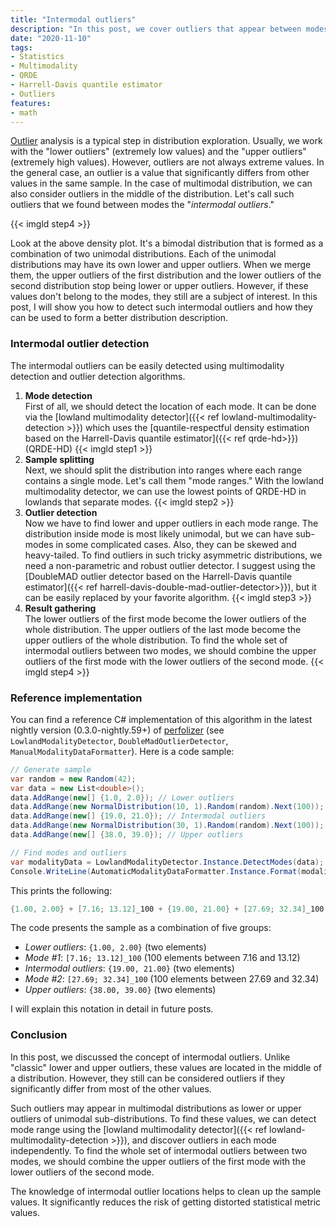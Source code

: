 ```yaml
---
title: "Intermodal outliers"
description: "In this post, we cover outliers that appear between modes of multimodal distributions"
date: "2020-11-10"
tags:
- Statistics
- Multimodality
- QRDE
- Harrell-Davis quantile estimator
- Outliers
features:
- math
---
```


[Outlier](https://en.wikipedia.org/wiki/Outlier) analysis is a typical step in distribution exploration.
Usually, we work with the "lower outliers" (extremely low values) and the "upper outliers" (extremely high values).
However, outliers are not always extreme values.
In the general case, an outlier is a value that significantly differs from other values in the same sample.
In the case of multimodal distribution, we can also consider outliers in the middle of the distribution.
Let's call such outliers that we found between modes the "*intermodal outliers*."

{{< imgld step4 >}}

Look at the above density plot.
It's a bimodal distribution that is formed as a combination of two unimodal distributions.
Each of the unimodal distributions may have its own lower and upper outliers.
When we merge them, the upper outliers of the first distribution and the lower outliers of the second distribution
  stop being lower or upper outliers.
However, if these values don't belong to the modes, they still are a subject of interest.
In this post, I will show you how to detect such intermodal outliers
  and how they can be used to form a better distribution description.

<!--more-->

### Intermodal outlier detection

The intermodal outliers can be easily detected using multimodality detection and outlier detection algorithms.

1. **Mode detection**  
   First of all, we should detect the location of each mode.
   It can be done via the [lowland multimodality detector]({{< ref lowland-multimodality-detection >}}) which uses the [quantile-respectful density estimation based on the Harrell-Davis quantile estimator]({{< ref qrde-hd>}}) (QRDE-HD)
   {{< imgld step1 >}}
2. **Sample splitting**  
   Next, we should split the distribution into ranges where each range contains a single mode.
   Let's call them "mode ranges."
   With the lowland multimodality detector, we can use the lowest points of QRDE-HD in lowlands that separate modes.
   {{< imgld step2 >}}
3. **Outlier detection**  
   Now we have to find lower and upper outliers in each mode range.
   The distribution inside mode is most likely unimodal, but we can have sub-modes in some complicated cases.
   Also, they can be skewed and heavy-tailed.
   To find outliers in such tricky asymmetric distributions, we need a non-parametric and robust outlier detector.
   I suggest using the [DoubleMAD outlier detector based on the Harrell-Davis quantile estimator]({{< ref harrell-davis-double-mad-outlier-detector>}}), but it can be easily replaced by your favorite algorithm.
   {{< imgld step3 >}}
4. **Result gathering**  
   The lower outliers of the first mode become the lower outliers of the whole distribution.
   The upper outliers of the last mode become the upper outliers of the whole distribution.
   To find the whole set of intermodal outliers between two modes,
     we should combine the upper outliers of the first mode with the lower outliers of the second mode.
   {{< imgld step4 >}}

### Reference implementation

You can find a reference C# implementation of this algorithm in
  the latest nightly version (0.3.0-nightly.59+) of [perfolizer](https://github.com/AndreyAkinshin/perfolizer)
  (see `LowlandModalityDetector`, `DoubleMadOutlierDetector`, `ManualModalityDataFormatter`).
Here is a code sample:

```cs
// Generate sample
var random = new Random(42);
var data = new List<double>();
data.AddRange(new[] {1.0, 2.0}); // Lower outliers
data.AddRange(new NormalDistribution(10, 1).Random(random).Next(100)); // Mode #1
data.AddRange(new[] {19.0, 21.0}); // Intermodal outliers
data.AddRange(new NormalDistribution(30, 1).Random(random).Next(100)); // Mode #2
data.AddRange(new[] {38.0, 39.0}); // Upper outliers

// Find modes and outliers
var modalityData = LowlandModalityDetector.Instance.DetectModes(data);
Console.WriteLine(AutomaticModalityDataFormatter.Instance.Format(modalityData));
```

This prints the following:

```cs
{1.00, 2.00} + [7.16; 13.12]_100 + {19.00, 21.00} + [27.69; 32.34]_100 + {38.00, 39.00}
```

The code presents the sample as a combination of five groups:

* *Lower outliers*: `{1.00, 2.00}` (two elements)
* *Mode #1*: `[7.16; 13.12]_100` (100 elements between 7.16 and 13.12)
* *Intermodal outliers*: `{19.00, 21.00}` (two elements)
* *Mode #2*: `[27.69; 32.34]_100` (100 elements between 27.69 and 32.34)
* *Upper outliers*: `{38.00, 39.00}` (two elements)

I will explain this notation in detail in future posts.

### Conclusion

In this post, we discussed the concept of intermodal outliers.
Unlike "classic" lower and upper outliers, these values are located in the middle of a distribution.
However, they still can be considered outliers if they significantly differ from most of the other values.

Such outliers may appear in multimodal distributions as lower or upper outliers of unimodal sub-distributions.
To find these values, we can detect mode range using the [lowland multimodality detector]({{< ref lowland-multimodality-detection >}}),
  and discover outliers in each mode independently.
To find the whole set of intermodal outliers between two modes,
  we should combine the upper outliers of the first mode with the lower outliers of the second mode.

The knowledge of intermodal outlier locations helps to clean up the sample values.
It significantly reduces the risk of getting distorted statistical metric values.